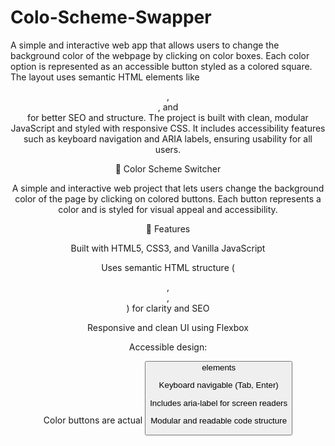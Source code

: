 # Colo-Scheme-Swapper
A simple and interactive web app that allows users to change the background color of the webpage by clicking on color boxes. Each color option is represented as an accessible button styled as a colored square. The layout uses semantic HTML elements like <header>, <main>, and <footer> for better SEO and structure. The project is built with clean, modular JavaScript and styled with responsive CSS. It includes accessibility features such as keyboard navigation and ARIA labels, ensuring usability for all users.

🎨 Color Scheme Switcher

A simple and interactive web project that lets users change the background color of the page by clicking on colored buttons. Each button represents a color and is styled for visual appeal and accessibility.

🔧 Features

Built with HTML5, CSS3, and Vanilla JavaScript

Uses semantic HTML structure (<header>, <main>, <footer>) for clarity and SEO

Responsive and clean UI using Flexbox

Accessible design:

Color buttons are actual <button> elements

Keyboard navigable (Tab, Enter)

Includes aria-label for screen readers

Modular and readable code structure
